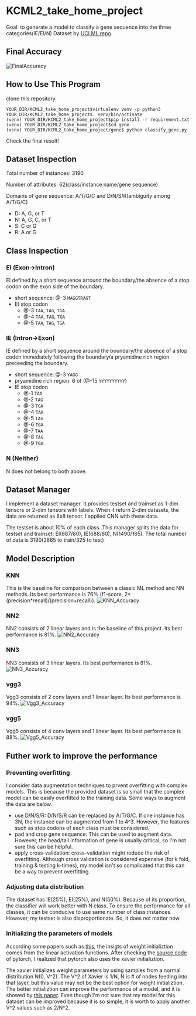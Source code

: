 # KCML2_take_home_project
Goal: to generate a model to classify a gene sequence into the three categories(IE/EI/N)
Dataset by [UCI ML repo](https://archive.ics.uci.edu/ml/datasets/Molecular+Biology+%28Splice-junction+Gene+Sequences%29).

## Final Accuracy
![FinalAccuracy](./img/vgg3_94.png)

## How to Use This Program
clone this repository
```
YOUR_DIR/KCML2_take_home_project$virtualenv venv -p python3
YOUR_DIR/KCML2_take_home_project$. venv/bin/activate
(venv) YOUR_DIR/KCML2_take_home_project$pip install -r requirement.txt
(venv) YOUR_DIR/KCML2_take_home_project$cd gene
(venv) YOUR_DIR/KCML2_take_home_project/gene$ python classify_gene.py
```
Check the final result!

## Dataset Inspection
Total number of instances: 3190

Number of attributes: 62(class/instance name/gene sequence)

Domains of gene sequence: A/T/G/C and D/N/S/R(ambiguity among A/T/G/C)
  - D: A, G, or T
  - N: A, G, C, or T
  - S: C or G
  - R: A or G

## Class Inspection
### EI (Exon->Intron)
EI defined by a short sequence arround the boundary/the absence of a stop codon on the exon side of the boundary.

  - short sequence: @-3 `MAGGTRAGT`
  - EI stop codon
    - @-3 `TAA`, `TAG`, `TGA`
    - @-4 `TAA`, `TAG`, `TGA`
    - @-5 `TAA`, `TAG`, `TGA`

### IE (Intron->Exon)
IE defined by a short sequence around the boundary/the absence of a stop codon immediately following the boundary/a pryamidine rich region preceeding the boundary.

  - short sequence: @-3 `YAGG`
  - pryamidine rich region: 6 of (@-15 `YYYYYYYYYY`)
  - IE stop codon
    - @-1 `TAA`
    - @-2 `TAG`
    - @-3 `TGA`
    - @-4 `TAA`
    - @-5 `TAG`
    - @-6 `TGA`
    - @-7 `TAA`
    - @-8 `TAG`
    - @-9 `TGA`

### N (Neither)
N does not belong to both above.

## Dataset Manager
I implement a dataset manager. It provides testset and trainset as 1-dim tensors or 2-dim tensors with labels. When it return 2-dim datasets, the data are returned as 8x8 tensor. I applied CNN with these data.

The testset is about 10% of each class. This manager splits the data for testset and trainset: EI(687/80), IE(688/80), N(1490/165). The total number of data is 3190(2865 to train/325 to test)

## Model Description
### KNN
This is the baseline for comparison between a classic ML method and NN methods. Its best performance is 76% (f1-score, 2*(precision*recall)/(precision+recall)).
![KNN_Accuracy](./img/knn_76.png)


### NN2
NN2 consists of 2 linear layers and is the baseline of this project. Its best performance is 81%.
![NN2_Accuracy](./img/nn2_81.png)

### NN3
NN3 consists of 3 linear layers. Its best performance is 81%.
![NN3_Accuracy](./img/nn3_81.png)

### vgg3
Vgg3 consists of 2 conv layers and 1 linear layer. Its best performance is 94%.
![Vgg3_Accuracy](./img/vgg3_94.png)

### vgg5
Vgg5 consists of 4 conv layers and 1 linear layer. Its best performance is 88%.
![Vgg5_Accuracy](./img/vgg5_88.png)

## Futher work to improve the performance
### Preventing overfitting
I consider data augmentation techniques to prvent overfitting with complex models. This is because the provided dataset is so small that the complex model can be easily overfitted to the training data. Some ways to augment the data are below.
  - use D/N/S/R: D/N/S/R can be replaced by A/T/G/C. If one instance has 3N, the instance can be augmented from 1 to 4^3. However, the features such as stop codons of each class must be considered.
  - pad and crop gene sequence: This can be used to augment data. However, the head/tail information of gene is usually critical, so I'm not sure this can be helpful.
  - apply cross-validation: cross-validation might reduce the risk of overfitting. Although cross validation is considered expensive (for k fold, training & testing k-times), my model isn't so complicated that this can be a way to prevent overfitting.

### Adjusting data distribution
The dataset has IE(25%), EI(25%), and N(50%). Because of its proportion, the classifier will work better with N class. To ensure the performance for all classes, it can be conducive to use same number of class instances. However, my testset is also disproportionate. So, it does not matter now.

### Initializing the parameters of models
According some papers such as [this](https://arxiv.org/pdf/1704.08863.pdf), the insigts of weight initializtion comes from the linear activation functions. After checking the [source code](https://github.com/pytorch/pytorch/blob/master/torch/nn/init.py) of pytorch, I realized that pytorch also uses the xavier initializtion.

The xavier initializes weight parameters by using samples from a normal distribution N(0, V^2). The V^2 of Xavier is 1/N, N is # of nodes feeding into that layer, but this value may not be the best option for weight initializtion. The better initializtion can improve the performance of a model, and it is showed by [this paper](https://www.cv-foundation.org/openaccess/content_iccv_2015/papers/He_Delving_Deep_into_ICCV_2015_paper.pdf). Even though I'm not sure that my model for this dataset can be improved because it is so simple, it is worth to apply another V^2 values such as 2/N^2.
